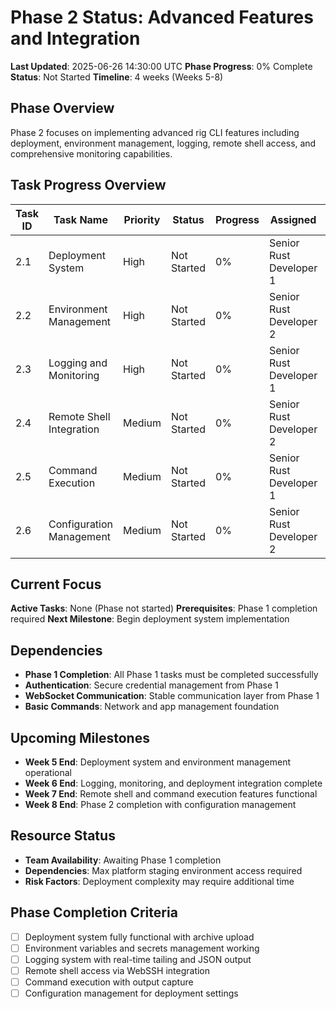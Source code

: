 # Phase 2 Status: Advanced Features and Integration

**Last Updated**: 2025-06-26 14:30:00 UTC
**Phase Progress**: 0% Complete
**Status**: Not Started
**Timeline**: 4 weeks (Weeks 5-8)

## Phase Overview
Phase 2 focuses on implementing advanced rig CLI features including deployment, environment management, logging, remote shell access, and comprehensive monitoring capabilities.

## Task Progress Overview
| Task ID | Task Name | Priority | Status | Progress | Assigned | Due Date |
|---------|-----------|----------|--------|----------|----------|----------|
| 2.1 | Deployment System | High | Not Started | 0% | Senior Rust Developer 1 | Week 5-6 |
| 2.2 | Environment Management | High | Not Started | 0% | Senior Rust Developer 2 | Week 5 |
| 2.3 | Logging and Monitoring | High | Not Started | 0% | Senior Rust Developer 1 | Week 6 |
| 2.4 | Remote Shell Integration | Medium | Not Started | 0% | Senior Rust Developer 2 | Week 7 |
| 2.5 | Command Execution | Medium | Not Started | 0% | Senior Rust Developer 1 | Week 7 |
| 2.6 | Configuration Management | Medium | Not Started | 0% | Senior Rust Developer 2 | Week 8 |

## Current Focus
**Active Tasks**: None (Phase not started)
**Prerequisites**: Phase 1 completion required
**Next Milestone**: Begin deployment system implementation

## Dependencies
- **Phase 1 Completion**: All Phase 1 tasks must be completed successfully
- **Authentication**: Secure credential management from Phase 1
- **WebSocket Communication**: Stable communication layer from Phase 1
- **Basic Commands**: Network and app management foundation

## Upcoming Milestones
- **Week 5 End**: Deployment system and environment management operational
- **Week 6 End**: Logging, monitoring, and deployment integration complete
- **Week 7 End**: Remote shell and command execution features functional
- **Week 8 End**: Phase 2 completion with configuration management

## Resource Status
- **Team Availability**: Awaiting Phase 1 completion
- **Dependencies**: Max platform staging environment access required
- **Risk Factors**: Deployment complexity may require additional time

## Phase Completion Criteria
- [ ] Deployment system fully functional with archive upload
- [ ] Environment variables and secrets management working
- [ ] Logging system with real-time tailing and JSON output
- [ ] Remote shell access via WebSSH integration
- [ ] Command execution with output capture
- [ ] Configuration management for deployment settings